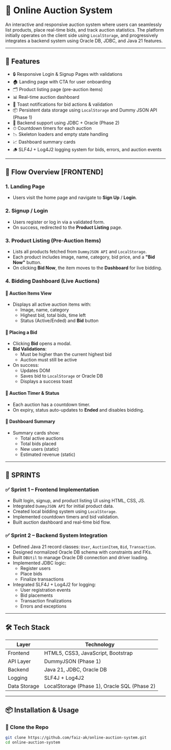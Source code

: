 # 🧾 Online Auction System

An interactive and responsive auction system where users can seamlessly list products, place real-time bids, and track auction statistics. The platform initially operates on the client side using `LocalStorage`, and progressively integrates a backend system using Oracle DB, JDBC, and Java 21 features.

---

## 🚀 Features

- 🔒 Responsive Login & Signup Pages with validations  
- 🏠 Landing page with CTA for user onboarding  
- 🗂 Product listing page (pre-auction items)  
- 📊 Real-time auction dashboard  
- 💬 Toast notifications for bid actions & validation  
- 📦 Persistent data storage using `LocalStorage` and Dummy JSON API (Phase 1)  
- 🧠 Backend support using JDBC + Oracle (Phase 2)  
- ⏱ Countdown timers for each auction  
- 📉 Skeleton loaders and empty state handling  
- 📈 Dashboard summary cards  
- 🪵 SLF4J + Log4J2 logging system for bids, errors, and auction events  

---

## 🧩 Flow Overview [FRONTEND]

### 1. Landing Page
- Users visit the home page and navigate to **Sign Up** / **Login**.

### 2. Signup / Login
- Users register or log in via a validated form.
- On success, redirected to the **Product Listing** page.

### 3. Product Listing (Pre-Auction Items)
- Lists all products fetched from `DummyJSON API` and `LocalStorage`.
- Each product includes image, name, category, bid price, and a **"Bid Now"** button.
- On clicking **Bid Now**, the item moves to the **Dashboard** for live bidding.

### 4. Bidding Dashboard (Live Auctions)

#### 🔹 Auction Items View
- Displays all active auction items with:
  - Image, name, category  
  - Highest bid, total bids, time left  
  - Status (Active/Ended) and **Bid** button

#### 🔹 Placing a Bid
- Clicking **Bid** opens a modal.
- **Bid Validations**:
  - Must be higher than the current highest bid
  - Auction must still be active
- On success:
  - Updates DOM  
  - Saves bid to `LocalStorage` or Oracle DB  
  - Displays a success toast  

#### 🔹 Auction Timer & Status
- Each auction has a countdown timer.
- On expiry, status auto-updates to **Ended** and disables bidding.

#### 🔹 Dashboard Summary
- Summary cards show:
  - Total active auctions  
  - Total bids placed  
  - New users (static)  
  - Estimated revenue (static)

---

## 🏁 SPRINTS

### ✅ Sprint 1 – Frontend Implementation
- Built login, signup, and product listing UI using HTML, CSS, JS.
- Integrated `DummyJSON API` for initial product data.
- Created local bidding system using `LocalStorage`.
- Implemented countdown timers and bid validation.
- Built auction dashboard and real-time bid flow.

### ✅ Sprint 2 – Backend System Integration
- Defined Java 21 record classes: `User`, `AuctionItem`, `Bid`, `Transaction`.
- Designed normalized Oracle DB schema with constraints and FKs.
- Built `DBUtil` to manage Oracle DB connection and driver loading.
- Implemented JDBC logic:
  - Register users
  - Place bids
  - Finalize transactions
- Integrated SLF4J + Log4J2 for logging:
  - User registration events
  - Bid placements
  - Transaction finalizations
  - Errors and exceptions

---

## 🛠 Tech Stack

| Layer        | Technology                                      |
|--------------|--------------------------------------------------|
| Frontend     | HTML5, CSS3, JavaScript, Bootstrap               |
| API Layer    | DummyJSON (Phase 1)                              |
| Backend      | Java 21, JDBC, Oracle DB                         |
| Logging      | SLF4J + Log4J2                                   |
| Data Storage | LocalStorage (Phase 1), Oracle SQL (Phase 2)     |

---

## 📦 Installation & Usage

### 🔹 Clone the Repo
```bash
git clone https://github.com/faiz-ak/online-auction-system.git
cd online-auction-system
